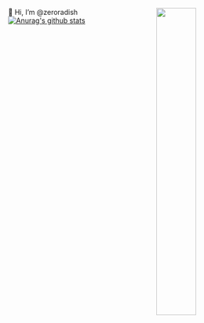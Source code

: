 
👋 Hi, I’m @zeroradish
<img src="https://user-images.githubusercontent.com/28586265/113421283-c96c5700-9405-11eb-8ea1-213cabc4c555.gif" align="right" width="40%"/>
[![Anurag's github stats](https://github-readme-stats.vercel.app/api?username=zeroradish)](https://github.com/anuraghazra/github-readme-stats )


  
